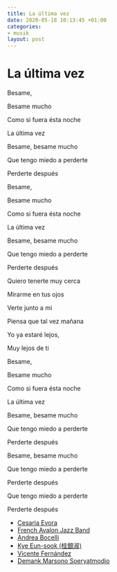 ```yaml
---
title: La última vez
date: 2020-05-18 10:13:45 +01:00
categories:
- musik
layout: post
---
```


# La última vez

Besame,

Besame mucho

Como si fuera ésta noche

La última vez

Besame, besame mucho

Que tengo miedo a perderte

Perderte después

Besame,

Besame mucho

Como si fuera ésta noche

La última vez

Besame, besame mucho

Que tengo miedo a perderte

Perderte después

Quiero tenerte muy cerca

Mirarme en tus ojos

Verte junto a mi

Piensa que tal vez mañana

Yo ya estaré lejos,

Muy lejos de ti

Besame,

Besame mucho

Como si fuera ésta noche

La última vez

Besame, besame mucho

Que tengo miedo a perderte

Perderte después

Besame, besame mucho

Que tengo miedo a perderte

Perderte después

Que tengo miedo a perderte

Perderte después

- [Cesaria Evora](https://www.youtube.com/watch?v=LLsg_Lk819s)
- [French Avalon Jazz Band](https://www.youtube.com/watch?v=-uYVnqOdr9s)
- [Andrea Bocelli](https://www.youtube.com/watch?v=fTxcrjBGves)
- [Kye Eun-sook (桂銀淑)](https://www.youtube.com/watch?v=-ARBLU7Egw8)
- [Vicente Fernández](https://www.youtube.com/watch?v=95nFsh_VGEo)
- [Demank Marsono Soeryatmodjo](https://www.youtube.com/watch?v=xwCv6FOeivw)
